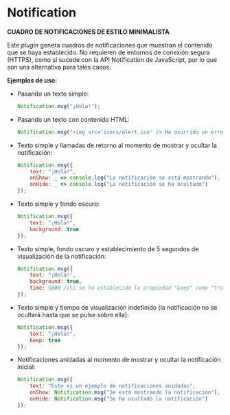 # Notification
**CUADRO DE NOTIFICACIONES DE ESTILO MINIMALISTA**

Este *plugin* genera cuadros de notificaciones que muestran el contenido que se haya establecido. No requieren de entornos de conexión segura (HTTPS), como sí sucede con la API Notification de JavaScript, por lo que son una alternativa para tales casos.

**Ejemplos de uso:**

- Pasando un texto simple:

	```javascript
	Notification.msg("¡Hola!");
	```
	
- Pasando un texto con contenido HTML:

	```javascript
	Notification.msg("<img src='icons/alert.ico' /> Ha ocurrido un error");
	```
	
- Texto simple y llamadas de retorno al momento de mostrar y ocultar la notificación:

	```javascript
	Notification.msg({
		text: "¡Hola!",
		onShow: _ => console.log("La notificación se está mostrando"),
		onHide: _ => console.log("La notificación se ha ocultado")
	});
	```
	
	
- Texto simple y fondo oscuro:

	```javascript
	Notification.msg({
		text: "¡Hola!",
		background: true
	});
	```

- Texto simple, fondo oscuro y establecimiento de 5 segundos de visualización de la notificación:

	```javascript
	Notification.msg({
		text: "¡Hola!",
		background: true,
		time: 5000 //Si se ha establecido la propiedad "keep" como "true", no se aplicará el tiempo establecido
	});
	```

- Texto simple y tiempo de visualización indefinido (la notificación no se ocultará hasta que se pulse sobre ella):
	
	```javascript
	Notification.msg({
		text: "¡Hola!",
		keep: true
	});
	```

- Notificaciones anidadas al momento de mostrar y ocultar la notificación inicial:

	```javascript
	Notification.msg({
		text: "Este es un ejemplo de notificaciones anidadas",
		onShow: Notification.msg("Se está mostrando la notificación"),
		onHide: Notification.msg("Se ha ocultado la notificación")
	});
	```
